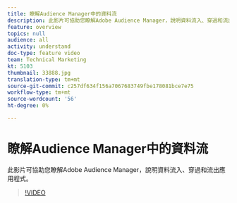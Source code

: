 ```yaml
---
title: 瞭解Audience Manager中的資料流
description: 此影片可協助您瞭解Adobe Audience Manager，說明資料流入、穿過和流出應用程式。
feature: overview
topics: null
audience: all
activity: understand
doc-type: feature video
team: Technical Marketing
kt: 5103
thumbnail: 33888.jpg
translation-type: tm+mt
source-git-commit: c257df634f156a7067683749fbe178081bce7e75
workflow-type: tm+mt
source-wordcount: '56'
ht-degree: 0%

---
```



# 瞭解Audience Manager中的資料流

此影片可協助您瞭解Adobe Audience Manager，說明資料流入、穿過和流出應用程式。

>[!VIDEO](https://video.tv.adobe.com/v/33888/?quality=12)
